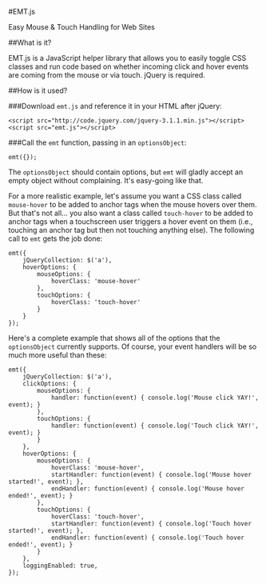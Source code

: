 #EMT.js

Easy Mouse & Touch Handling for Web Sites


##What is it?

EMT.js is a JavaScript helper library that allows you to easily toggle CSS classes and run code based on whether incoming click and hover events are coming from the mouse or via touch. jQuery is required.


##How is it used?

###Download `emt.js` and reference it in your HTML after jQuery:
```
<script src="http://code.jquery.com/jquery-3.1.1.min.js"></script>
<script src="emt.js"></script>
```

###Call the `emt` function, passing in an `optionsObject`:
```
emt({});
```

The `optionsObject` should contain options, but `emt` will gladly accept an empty object without complaining. It's easy-going like that.

For a more realistic example, let's assume you want a CSS class called `mouse-hover` to be added to anchor tags when the mouse hovers over them. But that's not all... you also want a class called `touch-hover` to be added to anchor tags when a touchscreen user triggers a hover event on them (i.e., touching an anchor tag but then not touching anything else). The following call to `emt` gets the job done:

```
emt({
    jQueryCollection: $('a'),
    hoverOptions: {
        mouseOptions: {
            hoverClass: 'mouse-hover'
        },
        touchOptions: {
            hoverClass: 'touch-hover'
        }
    }
});
```

Here's a complete example that shows all of the options that the `optionsObject` currently supports. Of course, your event handlers will be so much more useful than these:
```
emt({
    jQueryCollection: $('a'),
    clickOptions: {
        mouseOptions: {
            handler: function(event) { console.log('Mouse click YAY!', event); }
        },
        touchOptions: {
            handler: function(event) { console.log('Touch click YAY!', event); }
        }
    },
    hoverOptions: {
        mouseOptions: {
            hoverClass: 'mouse-hover',
            startHandler: function(event) { console.log('Mouse hover started!', event); },
            endHandler: function(event) { console.log('Mouse hover ended!', event); }
        },
        touchOptions: {
            hoverClass: 'touch-hover',
            startHandler: function(event) { console.log('Touch hover started!', event); },
            endHandler: function(event) { console.log('Touch hover ended!', event); }
        }
    },
    loggingEnabled: true,
});
```

